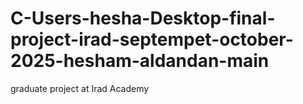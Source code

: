 # C-Users-hesha-Desktop-final-project-irad-septempet-october-2025-hesham-aldandan-main
graduate project at Irad Academy 
